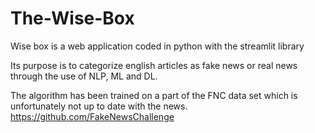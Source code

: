 # The-Wise-Box

Wise box is a web application coded in python with the streamlit library

Its purpose is to categorize english articles as fake news or real news through the use of NLP, ML and DL. 

The algorithm has been trained on a part of the FNC data set which is unfortunately not up to date with the news. 
https://github.com/FakeNewsChallenge

